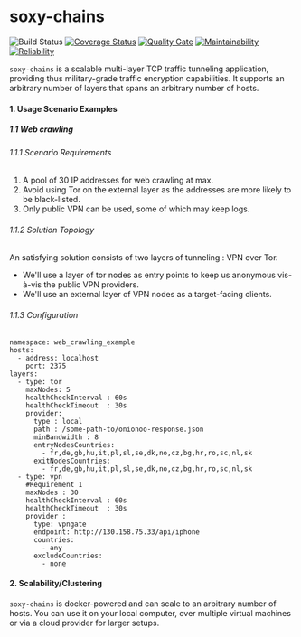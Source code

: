 # soxy-chains
![Build Status](https://www.travis-ci.org/yassine/soxy-chains.svg?branch=dev)
[![Coverage Status](https://coveralls.io/repos/github/yassine/soxy-chains/badge.svg?branch=dev)](https://coveralls.io/github/yassine/soxy-chains?branch=dev)
[![Quality Gate](https://sonarcloud.io/api/project_badges/measure?metric=alert_status&project=com.github.yassine%3Asoxy-chains)](https://sonarcloud.io/dashboard/index/com.github.yassine:soxy-chains)
[![Maintainability](https://sonarcloud.io/api/project_badges/measure?metric=sqale_rating&project=com.github.yassine%3Asoxy-chains)](https://sonarcloud.io/dashboard/index/com.github.yassine:soxy-chains)
[![Reliability](https://sonarcloud.io/api/project_badges/measure?metric=reliability_rating&project=com.github.yassine%3Asoxy-chains)](https://sonarcloud.io/dashboard/index/com.github.yassine:soxy-chains)

`soxy-chains` is a scalable multi-layer TCP traffic tunneling application, providing thus military-grade traffic 
encryption capabilities. It supports an arbitrary number of layers that spans an arbitrary number of hosts.

#### 1. Usage Scenario Examples
##### 1.1 Web crawling
###### 1.1.1 Scenario Requirements
1. A pool of 30 IP addresses for web crawling at max.
2. Avoid using Tor on the external layer as the addresses are more likely to be black-listed.
3. Only public VPN can be used, some of which may keep logs.
###### 1.1.2 Solution Topology
An satisfying solution consists of two layers of tunneling : VPN over Tor.
* We'll use a layer of tor nodes as entry points to keep us anonymous vis-à-vis the public VPN providers.
* We'll use an external layer of VPN nodes as a target-facing clients.
###### 1.1.3 Configuration
```
namespace: web_crawling_example
hosts:
  - address: localhost
    port: 2375
layers:
  - type: tor
    maxNodes: 5
    healthCheckInterval : 60s
    healthCheckTimeout  : 30s
    provider:
      type : local
      path : /some-path-to/onionoo-response.json
      minBandwidth : 8
      entryNodesCountries:
        - fr,de,gb,hu,it,pl,sl,se,dk,no,cz,bg,hr,ro,sc,nl,sk
      exitNodesCountries:
        - fr,de,gb,hu,it,pl,sl,se,dk,no,cz,bg,hr,ro,sc,nl,sk
  - type: vpn
    #Requirement 1
    maxNodes : 30
    healthCheckInterval : 60s
    healthCheckTimeout  : 30s
    provider :
      type: vpngate
      endpoint: http://130.158.75.33/api/iphone
      countries:
        - any
      excludeCountries:
        - none
```
#### 2. Scalability/Clustering
`soxy-chains` is docker-powered and can scale to an arbitrary number of hosts. You can use it on your local computer, over 
multiple virtual machines or via a cloud provider for larger setups.
